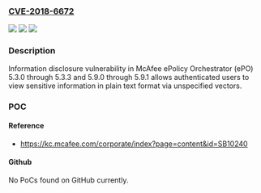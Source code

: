 ### [CVE-2018-6672](https://cve.mitre.org/cgi-bin/cvename.cgi?name=CVE-2018-6672)
![](https://img.shields.io/static/v1?label=Product&message=ePolicy%20Orchestrator%20(ePO)&color=blue)
![](https://img.shields.io/static/v1?label=Version&message=5.3.0%20through%205.3.35.3.3%20with%20hotfix%20EPO5xHF1229850%20&color=brighgreen)
![](https://img.shields.io/static/v1?label=Vulnerability&message=Information%20disclosure%20vulnerability&color=brighgreen)

### Description

Information disclosure vulnerability in McAfee ePolicy Orchestrator (ePO) 5.3.0 through 5.3.3 and 5.9.0 through 5.9.1 allows authenticated users to view sensitive information in plain text format via unspecified vectors.

### POC

#### Reference
- https://kc.mcafee.com/corporate/index?page=content&id=SB10240

#### Github
No PoCs found on GitHub currently.

